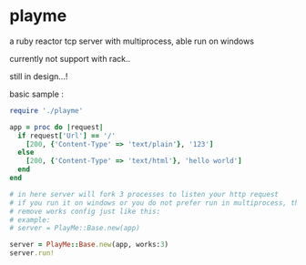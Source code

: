 # playme
a ruby reactor tcp server with multiprocess, able run on windows

currently not support with rack..

still in design...!

basic sample :

```ruby
require './playme'

app = proc do |request|
  if request['Url'] == '/'
    [200, {'Content-Type' => 'text/plain'}, '123']
  else
    [200, {'Content-Type' => 'text/html'}, 'hello world']
  end
end

# in here server will fork 3 processes to listen your http request
# if you run it on windows or you do not prefer run in multiprocess, then you able 
# remove works config just like this:
# example: 
# server = PlayMe::Base.new(app)

server = PlayMe::Base.new(app, works:3)
server.run!
```
